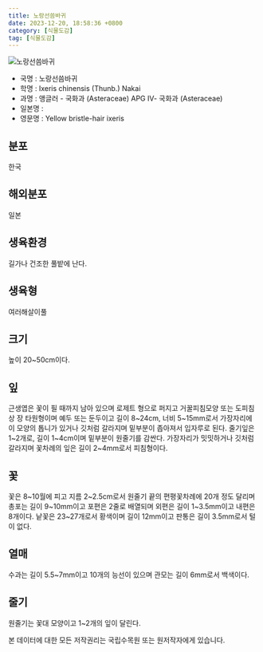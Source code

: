 ```yaml
---
title: 노랑선씀바귀
date: 2023-12-20, 18:58:36 +0800
category: [식물도감]
tag: [식물도감]
---
```




![노랑선씀바귀](http://www.nature.go.kr/fileUpload/plants/basic/Compositae/Ixeris/2716/2716_2_th2.jpg)
- 국명 : 노랑선씀바귀
- 학명 : Ixeris chinensis (Thunb.) Nakai
- 과명 : 앵글러 - 국화과 (Asteraceae) APG Ⅳ- 국화과 (Asteraceae)
- 일본명 : 
- 영문명 : Yellow bristle-hair ixeris


## 분포
한국
## 해외분포
일본
## 생육환경
길가나 건조한 풀밭에 난다.
## 생육형
여러해살이풀
## 크기
높이 20~50cm이다.
## 잎
근생엽은 꽃이 필 때까지 남아 있으며 로제트 형으로 퍼지고 거꿀피침모양 또는 도피침상 장 타원형이며 예두 또는 둔두이고 길이 8~24cm, 너비 5~15mm로서 가장자리에 이 모양의 톱니가 있거나 깃처럼 갈라지며 밑부분이 좁아져서 입자루로 된다. 줄기잎은 1~2개로, 길이 1~4cm이며 밑부분이 원줄기를 감싼다. 가장자리가 밋밋하거나 깃처럼 갈라지며 꽃차례의 잎은 길이 2~4mm로서 피침형이다.
## 꽃
꽃은 8~10월에 피고 지름 2~2.5cm로서 원줄기 끝의 편평꽃차례에 20개 정도 달리며 총포는 길이 9~10mm이고 포편은 2줄로 배열되며 외편은 길이 1~3.5mm이고 내편은 8개이다. 낱꽃은 23~27개로서 황색이며 길이 12mm이고 판통은 길이 3.5mm로서 털이 없다.
## 열매
수과는 길이 5.5~7mm이고 10개의 능선이 있으며 관모는 길이 6mm로서 백색이다.
## 줄기
원줄기는 꽃대 모양이고 1~2개의 잎이 달린다.






본 데이터에 대한 모든 저작권리는 국립수목원 또는 원저작자에게 있습니다.
